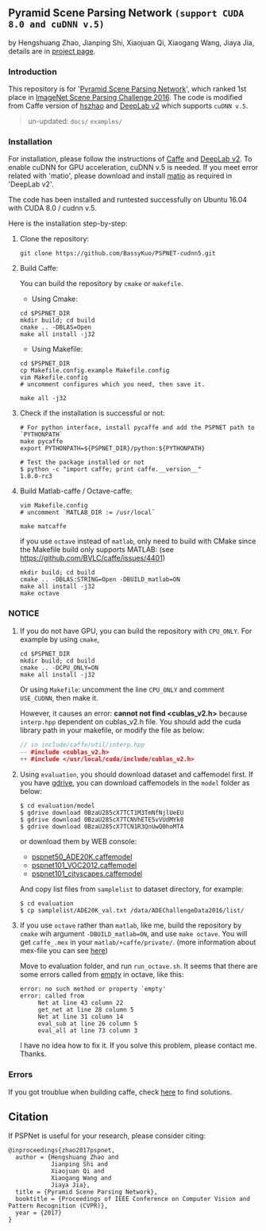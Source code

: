## Pyramid Scene Parsing Network `(support CUDA 8.0 and cuDNN v.5)`

by Hengshuang Zhao, Jianping Shi, Xiaojuan Qi, Xiaogang Wang, Jiaya Jia, details are in [project page](https://hszhao.github.io/projects/pspnet/index.html).

### Introduction

This repository is for '[Pyramid Scene Parsing Network](https://arxiv.org/abs/1612.01105)', which ranked 1st place in [ImageNet Scene Parsing Challenge 2016](http://image-net.org/challenges/LSVRC/2016/results). The code is modified from Caffe version of [hszhao](https://github.com/hszhao/PSPNet) and [DeepLab v2](https://github.com/xmyqsh/deeplab-v2) which supports `cuDNN v.5`.

> un-updated: `docs/` `examples/` 

### Installation

For installation, please follow the instructions of [Caffe](https://github.com/BVLC/caffe) and [DeepLab v2](https://bitbucket.org/aquariusjay/deeplab-public-ver2). To enable cuDNN for GPU acceleration, cuDNN v.5 is needed. If you meet error related with 'matio', please download and install [matio](https://sourceforge.net/projects/matio/files/matio/1.5.2) as required in 'DeepLab v2'.

The code has been installed and runtested successfully on Ubuntu 16.04 with CUDA 8.0 / cudnn v.5.

Here is the installation step-by-step:

1. Clone the repository:

	```shell
	git clone https://github.com/BassyKuo/PSPNET-cudnn5.git
	```

2. Build Caffe:

   You can build the repository by `cmake` or `makefile`.

   * Using Cmake:

	```shell
	cd $PSPNET_DIR
	mkdir build; cd build
	cmake .. -DBLAS=Open
	make all install -j32
	```

	* Using Makefile:

	```shell
	cd $PSPNET_DIR
	cp Makefile.config.example Makefile.config
	vim Makefile.config 
	# uncomment configures which you need, then save it.

	make all -j32
	```

3. Check if the installation is successful or not:

	```shell
	# For python interface, install pycaffe and add the PSPNET path to `PYTHONPATH`
	make pycaffe
	export PYTHONPATH=${PSPNET_DIR}/python:${PYTHONPATH}

	# Test the package installed or not
	$ python -c "import caffe; print caffe.__version__"
	1.0.0-rc3
	```

4. Build Matlab-caffe / Octave-caffe:

	```shell
	vim Makefile.config
	# uncomment `MATLAB_DIR := /usr/local`
	
	make matcaffe
	```

	if you use `octave` instead of `matlab`, only need to build with CMake since the Makefile build only supports MATLAB:
	(see https://github.com/BVLC/caffe/issues/4401)
	```shell
	mkdir build; cd build
	cmake .. -DBLAS:STRING=Open -DBUILD_matlab=ON
	make all install -j32
	make octave
	```


### NOTICE

1. If you do not have GPU, you can build the repository with `CPU_ONLY`. For example by using `cmake`,
   ```shell
   cd $PSPNET_DIR
   mkdir build; cd build
   cmake .. -DCPU_ONLY=ON
   make all install -j32
   ```

   Or using `Makefile`: uncomment the line `CPU_ONLY` and comment `USE_CUDNN`, then make it.

   However, it causes an error: **cannot not find <cublas_v2.h>** because `interp.hpp` dependent on cublas_v2.h file.
   You should add the cuda library path in your makefile, or modify the file as below:
   ```cpp
   // in include/caffe/util/interp.hpp
   -- #include <cublas_v2.h> 
   ++ #include </usr/local/cuda/include/cublas_v2.h> 
   ```

2. Using `evaluation`, you should download dataset and caffemodel first.
   If you have [gdrive](https://github.com/prasmussen/gdrive), you can download caffemodels in the `model` folder as below:
   ```shell
   $ cd evaluation/model
   $ gdrive download 0BzaU285cX7TCT1M3TmNfNjlUeEU
   $ gdrive download 0BzaU285cX7TCNVhETE5vVUdMYk0
   $ gdrive download 0BzaU285cX7TCN1R3QnUwQ0hoMTA
   ```
   or download them by WEB console:
   * [pspnet50_ADE20K.caffemodel](https://drive.google.com/open?id=0BzaU285cX7TCN1R3QnUwQ0hoMTA)
   * [pspnet101_VOC2012.caffemodel](https://drive.google.com/open?id=0BzaU285cX7TCNVhETE5vVUdMYk0)
   * [pspnet101_cityscapes.caffemodel](https://drive.google.com/open?id=0BzaU285cX7TCT1M3TmNfNjlUeEU)


   And copy list files from `samplelist` to dataset directory, for example:
   ```shell
   $ cd evaluation
   $ cp samplelist/ADE20K_val.txt /data/ADEChallengeData2016/list/
   ```

3. If you use `octave` rather than `matlab`, like me, build the repository by `cmake` wih argument `-DBUILD_matlab=ON`, and use `make octave`.
   You will get `caffe_.mex` in your `matlab/+caffe/private/`. 
   (more information about mex-file you can see [here](https://www.gnu.org/software/octave/doc/interpreter/Getting-Started-with-Mex_002dFiles.html))

   Move to evaluation folder, and run `run_octave.sh`.
   It seems that there are some errors called from [empty](https://www.mathworks.com/help/matlab/ref/empty.html) in octave, like this:
   ```shell
   error: no such method or property `empty'
   error: called from
		Net at line 43 column 22
		get_net at line 28 column 5
		Net at line 31 column 14
		eval_sub at line 26 column 5
		eval_all at line 73 column 3
   ```
   I have no idea how to fix it. If you solve this problem, please contact me. Thanks.

### Errors

If you got troublue when building caffe, check [here](https://gist.github.com/wangruohui/679b05fcd1466bb0937f#fix-hdf5-naming-problem) to find solutions.



## Citation

If PSPNet is useful for your research, please consider citing:

    @inproceedings{zhao2017pspnet,
      author = {Hengshuang Zhao and
                Jianping Shi and
                Xiaojuan Qi and
                Xiaogang Wang and
                Jiaya Jia},
      title = {Pyramid Scene Parsing Network},
      booktitle = {Proceedings of IEEE Conference on Computer Vision and Pattern Recognition (CVPR)},
      year = {2017}
    }
